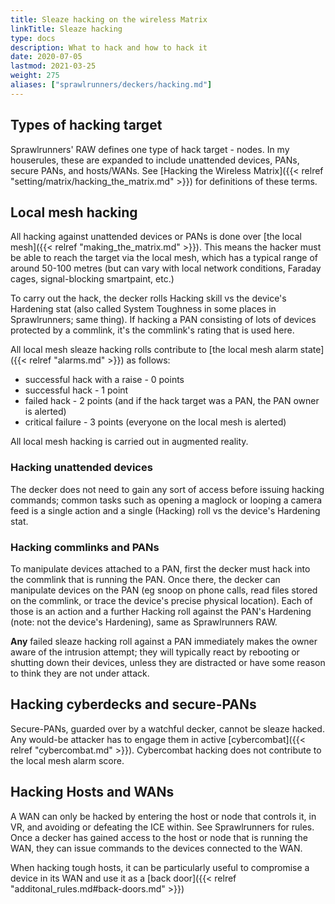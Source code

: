 ```yaml
---
title: Sleaze hacking on the wireless Matrix
linkTitle: Sleaze hacking
type: docs
description: What to hack and how to hack it
date: 2020-07-05
lastmod: 2021-03-25
weight: 275
aliases: ["sprawlrunners/deckers/hacking.md"]
---
```


## Types of hacking target

Sprawlrunners' RAW defines one type of hack target - nodes. In my houserules, these are expanded to include unattended devices, PANs, secure PANs, and hosts/WANs. See [Hacking the Wireless Matrix]({{< relref "setting/matrix/hacking_the_matrix.md" >}}) for definitions of these terms.

## Local mesh hacking

All hacking against unattended devices or PANs is done over [the local mesh]({{< relref "making_the_matrix.md" >}}). This means the hacker must be able to reach the target via the local mesh, which has a typical range of around 50-100 metres (but can vary with local network conditions, Faraday cages, signal-blocking smartpaint, etc.)

To carry out the hack, the decker rolls Hacking skill vs the device's Hardening stat (also called System Toughness in some places in Sprawlrunners; same thing). If hacking a PAN consisting of lots of devices protected by a commlink, it's the commlink's rating that is used here.

All local mesh sleaze hacking rolls contribute to [the local mesh alarm state]({{< relref "alarms.md" >}}) as follows:

* successful hack with a raise - 0 points
* successful hack - 1 point
* failed hack - 2 points (and if the hack target was a PAN, the PAN owner is alerted)
* critical failure - 3 points (everyone on the local mesh is alerted)

All local mesh hacking is carried out in augmented reality.

### Hacking unattended devices

The decker does not need to gain any sort of access before issuing hacking commands; common tasks such as opening a maglock or looping a camera feed is a single action and a single (Hacking) roll vs the device's Hardening stat.

### Hacking commlinks and PANs

To manipulate devices attached to a PAN, first the decker must hack into the commlink that is running the PAN. Once there, the decker can manipulate devices on the PAN (eg snoop on phone calls, read files stored on the commlink, or trace the device's precise physical location). Each of those is an action and a further Hacking roll against the PAN's Hardening (note: not the device's Hardening), same as Sprawlrunners RAW.

**Any** failed sleaze hacking roll against a PAN immediately makes the owner aware of the intrusion attempt; they will typically react by rebooting or shutting down their devices, unless they are distracted or have some reason to think they are not under attack.

## Hacking cyberdecks and secure-PANs

Secure-PANs, guarded over by a watchful decker, cannot be sleaze hacked. Any would-be attacker has to engage them in active [cybercombat]({{< relref "cybercombat.md" >}}). Cybercombat hacking does not contribute to the local mesh alarm score.

## Hacking Hosts and WANs

A WAN can only be hacked by entering the host or node that controls it, in VR, and avoiding or defeating the ICE within. See Sprawlrunners for rules. Once a decker has gained access to the host or node that is running the WAN, they can issue commands to the devices connected to the WAN. 

When hacking tough hosts, it can be particularly useful to compromise a device in its WAN and use it as a [back door]({{< relref "additonal_rules.md#back-doors.md" >}})